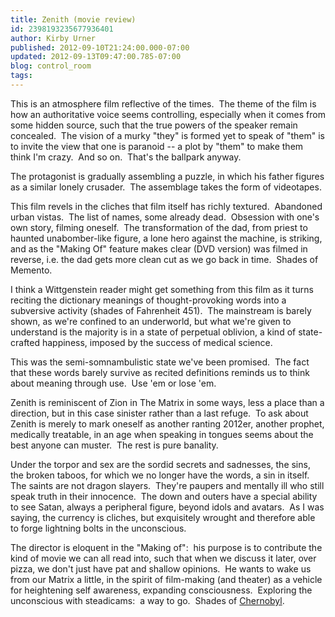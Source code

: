 ```yaml
---
title: Zenith (movie review)
id: 2398193235677936401
author: Kirby Urner
published: 2012-09-10T21:24:00.000-07:00
updated: 2012-09-13T09:47:00.785-07:00
blog: control_room
tags: 
---
```


This is an atmosphere film reflective of the times.  The theme of the film is how an authoritative voice seems controlling, especially when it comes from some hidden source, such that the true powers of the speaker remain concealed.  The vision of a murky "they" is formed yet to speak of "them" is to invite the view that one is paranoid -- a plot by "them" to make them think I'm crazy.  And so on.  That's the ballpark anyway.

The protagonist is gradually assembling a puzzle, in which his father figures as a similar lonely crusader.  The assemblage takes the form of videotapes.

This film revels in the cliches that film itself has richly textured.  Abandoned urban vistas.  The list of names, some already dead.  Obsession with one's own story, filming oneself.  The transformation of the dad, from priest to haunted unabomber-like figure, a lone hero against the machine, is striking, and as the "Making Of" feature makes clear (DVD version) was filmed in reverse, i.e. the dad gets more clean cut as we go back in time.  Shades of Memento.

I think a Wittgenstein reader might get something from this film as it turns reciting the dictionary meanings of thought-provoking words into a subversive activity (shades of Fahrenheit 451).  The mainstream is barely shown, as we're confined to an underworld, but what we're given to understand is the majority is in a state of perpetual oblivion, a kind of state-crafted happiness, imposed by the success of medical science.

This was the semi-somnambulistic state we've been promised.  The fact that these words barely survive as recited definitions reminds us to think about meaning through use.  Use 'em or lose 'em.

Zenith is reminiscent of Zion in The Matrix in some ways, less a place than a direction, but in this case sinister rather than a last refuge.  To ask about Zenith is merely to mark oneself as another ranting 2012er, another prophet, medically treatable, in an age when speaking in tongues seems about the best anyone can muster.  The rest is pure banality.

Under the torpor and sex are the sordid secrets and sadnesses, the sins, the broken taboos, for which we no longer have the words, a sin in itself.  The saints are not dragon slayers.  They're paupers and mentally ill who still speak truth in their innocence.  The down and outers have a special ability to see Satan, always a peripheral figure, beyond idols and avatars.  As I was saying, the currency is cliches, but exquisitely wrought and therefore able to forge lightning bolts in the unconscious.

The director is eloquent in the "Making of":  his purpose is to contribute the kind of movie we can all read into, such that when we discuss it later, over pizza, we don't just have pat and shallow opinions.  He wants to wake us from our Matrix a little, in the spirit of film-making (and theater) as a vehicle for heightening self awareness, expanding consciousness.  Exploring the unconscious with steadicams:  a way to go.  Shades of [Chernobyl](http://controlroom.blogspot.com/2012/06/more-movies-mcmenamins.html).